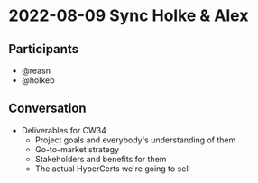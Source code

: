 # 2022-08-09 Sync Holke & Alex

## Participants
* @reasn
* @holkeb

## Conversation
* Deliverables for CW34
  * Project goals and everybody's understanding of them
  * Go-to-market strategy
  * Stakeholders and benefits for them
  * The actual HyperCerts we're going to sell